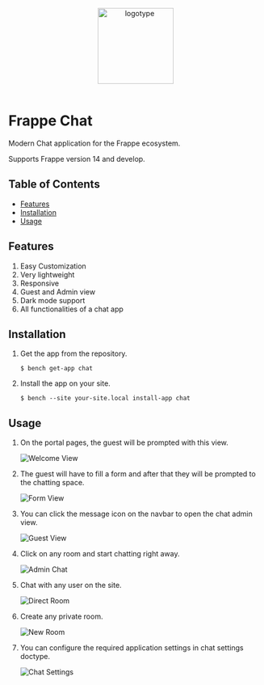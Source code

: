 <br>
<div align="center">
<img width="150" alt="logotype" src=".github/images/logo.png">
</div>
<br>

# Frappe Chat



Modern Chat application for the Frappe ecosystem.

Supports Frappe version 14 and develop.

## Table of Contents

- [Features](#features)
- [Installation](#installation)
- [Usage](#usage)


## Features

1. Easy Customization
2. Very lightweight
3. Responsive 
4. Guest and Admin view
5. Dark mode support
6. All functionalities of a chat app

## Installation

1. Get the app from the repository.

   ```
   $ bench get-app chat
   ```

2. Install the app on your site.
   ```
   $ bench --site your-site.local install-app chat
   ```

## Usage

1. On the portal pages, the guest will be prompted with this view.

   ![Welcome View](.github/images/welcome-screen.png)

2. The guest will have to fill a form and after that they will be prompted to the chatting space.

   ![Form View](.github/images/guest-form-fill.gif)

3. You can click the message icon on the navbar to open the chat admin view.

   ![Guest View](.github/images/admin-view.gif)

4. Click on any room and start chatting right away.

   ![Admin Chat](.github/images/admin-chat.gif)

5. Chat with any user on the site.

   ![Direct Room](.github/images/direct-room.gif)

6. Create any private room.

   ![New Room](.github/images/new-room.gif)

7. You can configure the required application settings in chat settings doctype.

   ![Chat Settings](.github/images/chat-settings.png)

